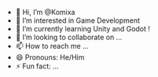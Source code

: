- 👋 Hi, I’m @Komixa
- 👀 I’m interested in Game Development
- 🌱 I’m currently learning Unity and Godot !
- 💞️ I’m looking to collaborate on ...
- 📫 How to reach me ...
- 😄 Pronouns: He/Him
- ⚡ Fun fact: ...

<!---
Komixa/Komixa is a ✨ special ✨ repository because its `README.md` (this file) appears on your GitHub profile.
You can click the Preview link to take a look at your changes.
--->
